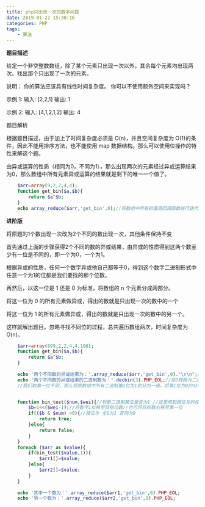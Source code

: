 ```yaml
---
title: php只出现一次的数字问题
date: 2019-01-22 15:30:16
categories: PHP
tags:
	- 算法
---
```

**题目描述**

给定一个非空整数数组，除了某个元素只出现一次以外，其余每个元素均出现两次。找出那个只出现了一次的元素。

说明：
你的算法应该具有线性时间复杂度。 你可以不使用额外空间来实现吗？

示例 1:
输入: [2,2,1]
输出: 1

示例 2:
输入: [4,1,2,1,2]
输出: 4

题目解析

根据题目描述，由于加上了时间复杂度必须是 O(n)，并且空间复杂度为 O(1)的条件，因此不能用排序方法，也不能使用 map 数据结构。那么可以使用位操作的特性来解这个题。

由异或运算的性质（相同为0，不同为1），那么出现两次的元素经过异或运算结果为0，那么数组中所有元素异或运算的结果就是剩下的唯一一个值了。
```php
    $arr=array(9,2,2,4,4);
    function get_bin($a,$b){
    	return $a^$b;
    }
    echo array_reduce($arr,'get_bin',0);//将数组中所有的值用回调函数进行迭代，获得的结果即是剩下的唯一值
```

**进阶版**

将原题的1个数出现一次改为2个不同的数出现一次，其他条件保持不变

首先通过上面的步骤获得2个不同的数的异或结果，由异或的性质得到这两个数至少有一位是不同的，即一个为0，一个为1。

根据异或的性质，任何一个数字异或他自己都等于0，得到这个数字二进制形式中任意一个为1的位都是我们要找的那个位数。

再然后，以这一位是 1 还是 0 为标准，将数组的 n 个元素分成两部分。

将这一位为 0 的所有元素做异或，得出的数就是只出现一次的数中的一个

将这一位为 1 的所有元素做异或，得出的数就是只出现一次的数中的另一个。

这样就解出题目。忽略寻找不同位的过程，总共遍历数组两次，时间复杂度为 O(n)。 
```php
    $arr=array(899,2,2,4,4,100);
    function get_bin($a,$b){
    	return $a^$b;
    }
    
    echo '两个不同数的异或结果为：'.array_reduce($arr,'get_bin',0)."\r\n";//得到两个不同数的异或结果为3
    echo '两个不同数的异或结果的二进制数为：'.decbin(3).PHP_EOL;//将3转换为二进制为11，即得到这两个不同数的二进制位的第1位和第2位都不同
    //我们取第一位不同，那么将原数组中所有二进制第1位为1的分为一组，将第1位为0的分为第二组，再将两个数组进行第一步中的迭代就是我们想要获得的两个不同数


    function bin_test($num,$wei){//判断二进制某位是否为1 //这里用到按位与的性质 全1为1 否则为0
	    $b=1<<($wei-1);//将数字1位移至目标位数//也可将目标数右移至第一位
	    if(($b & $num) >0){//按位与 全1为1 否则为0
	    	return true;
	    }else{
	    	return false;
	    }
    }
    foreach ($arr as $value){
	    if(bin_test($value,1)){
	    	$arr1[]=$value;
	    }else{
	    	$arr2[]=$value;
	    }
    }
    
    echo '其中一个数为：'.array_reduce($arr1,'get_bin',0).PHP_EOL;
    echo '另一个数为：'.array_reduce($arr2,'get_bin',0).PHP_EOL;
```